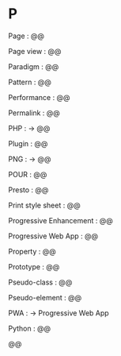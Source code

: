 # P

Page
: @@

Page view
: @@

Paradigm
: @@

Pattern
: @@

Performance
: @@

Permalink
: @@

PHP
: → @@

Plugin
: @@

PNG
: → @@

POUR
: @@

Presto
: @@

Print style sheet
: @@

Progressive Enhancement
: @@

Progressive Web App
: @@

Property
: @@

Prototype
: @@

Pseudo-class
: @@

Pseudo-element
: @@

PWA
: → Progressive Web App

Python
: @@

@@